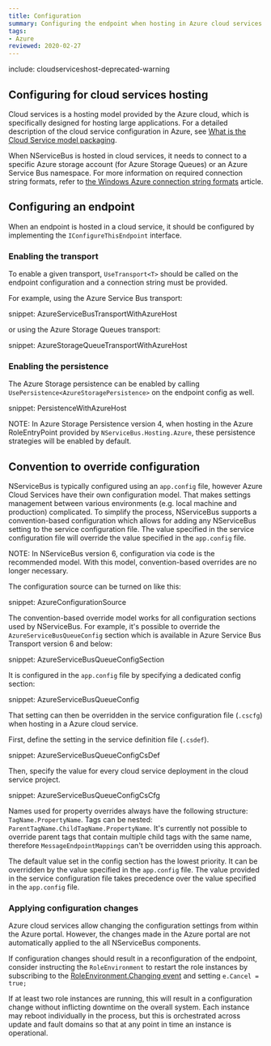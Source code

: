 ```yaml
---
title: Configuration
summary: Configuring the endpoint when hosting in Azure cloud services
tags:
- Azure
reviewed: 2020-02-27
---
```


include: cloudserviceshost-deprecated-warning

## Configuring for cloud services hosting

Cloud services is a hosting model provided by the Azure cloud, which is specifically designed for hosting large applications. For a detailed description of the cloud service configuration in Azure, see [What is the Cloud Service model packaging](https://docs.microsoft.com/en-us/azure/cloud-services/cloud-services-model-and-package).

When NServiceBus is hosted in cloud services, it needs to connect to a specific Azure storage account (for Azure Storage Queues) or an Azure Service Bus namespace. For more information on required connection string formats, refer to [the Windows Azure connection string formats](https://www.connectionstrings.com/windows-azure/) article.


## Configuring an endpoint

When an endpoint is hosted in a cloud service, it should be configured by implementing the `IConfigureThisEndpoint` interface.


### Enabling the transport

To enable a given transport, `UseTransport<T>` should be called on the endpoint configuration and a connection string must be provided.

For example, using the Azure Service Bus transport:

snippet: AzureServiceBusTransportWithAzureHost

or using the Azure Storage Queues transport:

snippet: AzureStorageQueueTransportWithAzureHost


### Enabling the persistence

The Azure Storage persistence can be enabled by calling `UsePersistence<AzureStoragePersistence>` on the endpoint config as well.

snippet: PersistenceWithAzureHost

NOTE: In Azure Storage Persistence version 4, when hosting in the Azure RoleEntryPoint provided by `NServiceBus.Hosting.Azure`, these persistence strategies will be enabled by default.


## Convention to override configuration

NServiceBus is typically configured using an `app.config` file, however Azure Cloud Services have their own configuration model. That makes settings management between various environments (e.g. local machine and production) complicated. To simplify the process, NServiceBus supports a convention-based configuration which allows for adding any NServiceBus setting to the service configuration file. The value specified in the service configuration file will override the value specified in the `app.config` file.

NOTE: In NServiceBus version 6, configuration via code is the recommended model. With this model, convention-based overrides are no longer necessary.

The configuration source can be turned on like this:

snippet: AzureConfigurationSource

The convention-based override model works for all configuration sections used by NServiceBus. For example, it's possible to override the `AzureServiceBusQueueConfig` section which is available in Azure Service Bus Transport version 6 and below:

snippet: AzureServiceBusQueueConfigSection

It is configured in the `app.config` file by specifying a dedicated config section:

snippet: AzureServiceBusQueueConfig

That setting can then be overridden in the service configuration file (`.cscfg`) when hosting in a Azure cloud service.

First, define the setting in the service definition file (`.csdef`).

snippet: AzureServiceBusQueueConfigCsDef

Then, specify the value for every cloud service deployment in the cloud service project.

snippet: AzureServiceBusQueueConfigCsCfg

Names used for property overrides always have the following structure:  `TagName.PropertyName`. Tags can be nested: `ParentTagName.ChildTagName.PropertyName`. It's currently not possible to override parent tags that contain multiple child tags with the same name, therefore `MessageEndpointMappings` can't be overridden using this approach.

The default value set in the config section has the lowest priority. It can be overridden by the value specified in the `app.config` file. The value provided in the service configuration file takes precedence over the value specified in the `app.config` file.


### Applying configuration changes

Azure cloud services allow changing the configuration settings from within the Azure portal. However, the changes made in the Azure portal are not automatically applied to the all NServiceBus components.

If configuration changes should result in a reconfiguration of the endpoint, consider instructing the `RoleEnvironment` to restart the role instances by subscribing to the [RoleEnvironment.Changing event](https://msdn.microsoft.com/en-us/library/microsoft.windowsazure.serviceruntime.roleenvironment.changing.aspx) and setting `e.Cancel = true;`

If at least two role instances are running, this will result in a configuration change without inflicting downtime on the overall system. Each instance may reboot individually in the process, but this is orchestrated across update and fault domains so that at any point in time an instance is operational.
